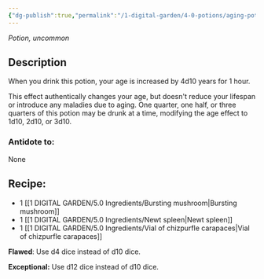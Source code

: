 ```yaml
---
{"dg-publish":true,"permalink":"/1-digital-garden/4-0-potions/aging-potion/","tags":["potion","#yr4","uncommon"]}
---
```


*Potion, uncommon* 

## Description

When you drink this potion, your age is increased by 4d10 years for 1 hour. 

This effect authentically changes your age, but doesn't reduce your lifespan or introduce any maladies due to aging. One quarter, one half, or three quarters of this potion may be drunk at a time, modifying the age effect to 1d10, 2d10, or 3d10.

### Antidote to: 
None

## Recipe:

* 1 [[1 DIGITAL GARDEN/5.0 Ingredients/Bursting mushroom\|Bursting mushroom]]
* 1 [[1 DIGITAL GARDEN/5.0 Ingredients/Newt spleen\|Newt spleen]]
* 1 [[1 DIGITAL GARDEN/5.0 Ingredients/Vial of chizpurfle carapaces\|Vial of chizpurfle carapaces]]

**Flawed**:
Use d4 dice instead of d10 dice.

**Exceptional:** 
Use d12 dice instead of d10 dice.